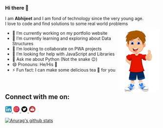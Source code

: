 ### Hi there 👋
I am __Abhijeet__ and I am fond of technology since the very young age. <br>
I love to code and find solutions to some real world problems

- 🔭 I’m currently working on my portfolio website               <img src="cartoon.png" align="right" height = 200/>
- 🌱 I’m currently learning and exploring about Data Structures
- 👯 I’m looking to collaborate on PWA projects
- 🤔 I’m looking for help with JavaScript and Libraries
- 💬 Ask me about Python (Not the snake :wink:)
- 😄 Pronouns: He/His :boy:
- ⚡ Fun fact: I can make some delicious tea :tea: for you

<br>

## Connect with me on: <br>

<a href="http://linkedin.com/in/abhijeet-dhanwate" > <img src="linkedin.jpeg" height= 22px /> </a>
<a href="http://instagram.com/they_call_me_abhii" > <img src="instagram.jpeg" height= 22px /> </a>
<a href="http://twitter.com/coderAbhii" > <img src="twitter.png" height= 22px /> </a>
<a href="mailto:iamdhanwate@gmail.com"> <img src="gmail.png" height = 22px /> </a>
<br>

[![Anurag's github stats](https://github-readme-stats.vercel.app/api?username=coderAbhii)](https://github.com/anuraghazra/github-readme-stats)
